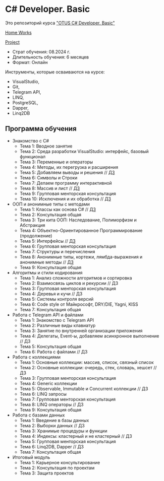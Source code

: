 # C# Developer. Basic
Это репозиторий курса ["OTUS C# Developer. Basic"](https://otus.ru/lessons/c-sharp-basic/)

[Home Works](HomeWorks/)

[Project](Project/)

* Страт обучения: 08.2024 г.
* Длительность обучения: 6 месяцев
* Формат: Онлайн

Инструменты, которые осваиваются на курсе:
* VisualStudio,
* Git,
* Telegram API,
* LINQ,
* PostgreSQL,
* Dapper,
* Linq2DB


## Программа обучения

* Знакомство с C#
	* Тема 1: Вводное занятие
	* Тема 2: Среда разработки VisualStudio: интерфейс, базовый функционал
	* Тема 3: Переменные и операторы
	* Тема 4: Методы, их перегрузка и расширения
	* Тема 5: Добавляем выводы и решения // [ДЗ](HomeWorks/05.HomeWork.01/)
	* Тема 6: Символы и Строки
	* Тема 7: Делаем программу интерактивной
	* Тема 8: Массив и лист // [ДЗ](HomeWorks/08.HomeWork.02/)
	* Тема 9: Групповая менторская консультация
	* Тема 10: Исключения и их обработка // [ДЗ](HomeWorks/10.HomeWork.03/)
* ООП и анонимные типы с методами
	* Тема 1: Классы как основа C# // [ДЗ](HomeWorks/11.HomeWork.04/)
	* Тема 2: Консультация общая
	* Тема 3: Три кита ООП: Наследование, Полиморфизм и Абстракция
	* Тема 4: Объектно-Ориентированное Программирование (продолжение)
	* Тема 5: Интерфейсы // [ДЗ](HomeWorks/15.HomeWork.05/)
	* Тема 6: Групповая менторская консультация
	* Тема 7: Структуры и перечисления
	* Тема 8: Анонимные типы, кортежи, лямбда-выражения и анонимные методы // [ДЗ](HomeWorks/18.HomeWork.06/)
	* Тема 9: Консультация общая
* Алгоритмы и стили кодирования
	* Тема 1: Анализ сложности алгоритмов и сортировка
	* Тема 2: Взаимосвязь циклов и рекурсии // ДЗ
	* Тема 3: Групповая менторская консультация
	* Тема 4: Деревья и кучи // ДЗ
	* Тема 5: Системы контроля версий
	* Тема 6: Code style от Майкрософт, DRY/DIE, Yagni, KISS
	* Тема 7: Консультация общая
* Работа с Telegram API и файлами
	* Тема 1: Знакомство с Telegram API
	* Тема 2: Различные виды клавиатур
	* Тема 3: Занятие по внутренней организации приложения
	* Тема 4: Делегаты, Event-ы, добавляем асинхронное выполнение // ДЗ
	* Тема 5: Консультация общая
	* Тема 6: Работа с файлами // ДЗ
* Работа с коллекциями
	* Тема 1: Основные коллекции: массив, список, связный список
	* Тема 2: Основные коллекции: очередь, стек, словарь, хешсет // ДЗ
	* Тема 3: Групповая менторская консультация
	* Тема 4: Generic коллекции
	* Тема 5: Observable, Immutable и Concurrent коллекции // ДЗ
	* Тема 6: LINQ запросы
	* Тема 7: Групповая менторская консультация
	* Тема 8: LINQ операторы // ДЗ
	* Тема 9: Консультация общая
* Работа с базами данных
	* Тема 1: Введение в базы данных
	* Тема 2: Выборки данных // ДЗ
	* Тема 3: Хранимые процедуры и функции
	* Тема 4: Индексы: кластерный и не кластерный // ДЗ
	* Тема 5: Групповая менторская консультация
	* Тема 6: Linq2DB, Dapper // ДЗ
	* Тема 7: Консультация общая
* Итоговый модуль
	* Тема 1: Карьерное консультирование
	* Тема 2: Консультация по проектам
	* Тема 3: Защита проектов